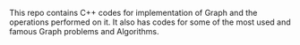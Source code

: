 This repo contains C++ codes for implementation of Graph and the operations performed on it.
It also has codes for some of the most used and famous Graph problems and Algorithms.
